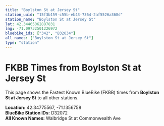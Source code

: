 ```yaml
---
title: "Boylston St at Jersey St"
station_uuid: "15f3b159-c55b-eb43-7364-2af5526a368d"
station_name: "Boylston St at Jersey St"
lat: 42.34465062887831
lng: -71.09732501226972
bluebike_ids: ["342", "B32034"]
all_names: ["Boylston St at Jersey St"]
type: "station"
---
```


# FKBB Times from Boylston St at Jersey St

This page shows the Fastest Known BlueBike (FKBB) times from **Boylston St at Jersey St** to all other stations.

**Location:** 42.34775567, -71.1356758  
**BlueBike Station IDs:** D32072  
**All Known Names:** Walbridge St at Commonwealth Ave

